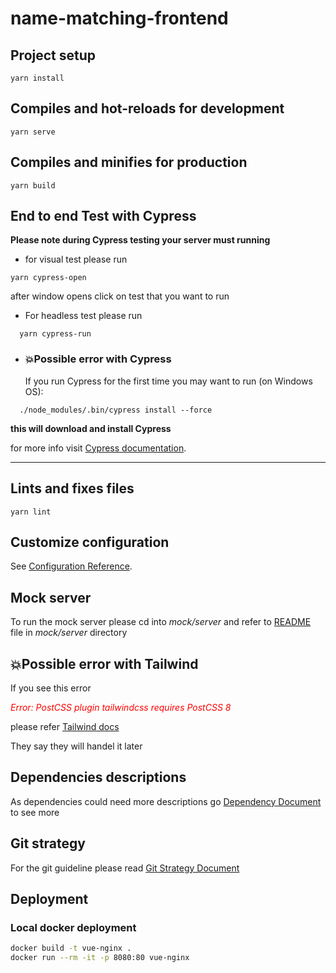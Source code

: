 # name-matching-frontend

## Project setup

```
yarn install
```

## Compiles and hot-reloads for development

```
yarn serve
```

## Compiles and minifies for production

```
yarn build
```

<!-- TODO: writ proper test for components -->

<!-- Unit test is not working,  for now -->

## End to end Test with Cypress

**Please note during Cypress testing your server must running**

- for visual test please run

```
yarn cypress-open
```

after window opens click on test that you want to run

- For headless test please run

```
  yarn cypress-run
```

- ### 💥Possible error with Cypress
  If you run Cypress for the first time you may want to run (on Windows OS):

```
  ./node_modules/.bin/cypress install --force
```

**this will download and install Cypress**

for more info visit [Cypress documentation](https://docs.cypress.io/guides/overview/why-cypress#Running-tests).

---

## Lints and fixes files

```
yarn lint
```

## Customize configuration

See [Configuration Reference](https://cli.vuejs.org/config/).

## Mock server

To run the mock server please cd into _mock/server_ and refer to [README](mock/server/README.md) file in _mock/server_ directory

## 💥Possible error with Tailwind

If you see this error

<span style="color: red">_Error: PostCSS plugin tailwindcss requires PostCSS 8_</span>

please refer [Tailwind docs](https://tailwindcss.com/docs/installation#post-css-7-compatibility-build)

They say they will handel it later

## Dependencies descriptions

As dependencies could need more descriptions go [Dependency Document](./Documents/DEPENDENCIES.md) to see more

## Git strategy

For the git guideline please read [Git Strategy Document](Documents/GIT_STRATEGY.md)

## Deployment

### Local docker deployment

```sh
docker build -t vue-nginx .
docker run --rm -it -p 8080:80 vue-nginx
```
